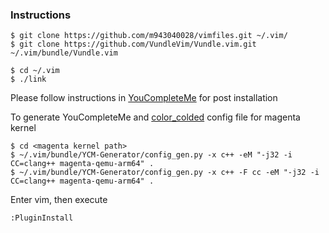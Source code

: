 ### Instructions

```
$ git clone https://github.com/m943040028/vimfiles.git ~/.vim/
$ git clone https://github.com/VundleVim/Vundle.vim.git ~/.vim/bundle/Vundle.vim

$ cd ~/.vim
$ ./link
```

Please follow instructions in [YouCompleteMe](https://github.com/Valloric/YouCompleteMe) for post installation

To generate YouCompleteMe and [color_colded](https://github.com/jeaye/color_coded) config file for magenta kernel
```
$ cd <magenta kernel path>
$ ~/.vim/bundle/YCM-Generator/config_gen.py -x c++ -eM "-j32 -i CC=clang++ magenta-qemu-arm64" .
$ ~/.vim/bundle/YCM-Generator/config_gen.py -x c++ -F cc -eM "-j32 -i CC=clang++ magenta-qemu-arm64" .
```

Enter vim, then execute
```
:PluginInstall
```
